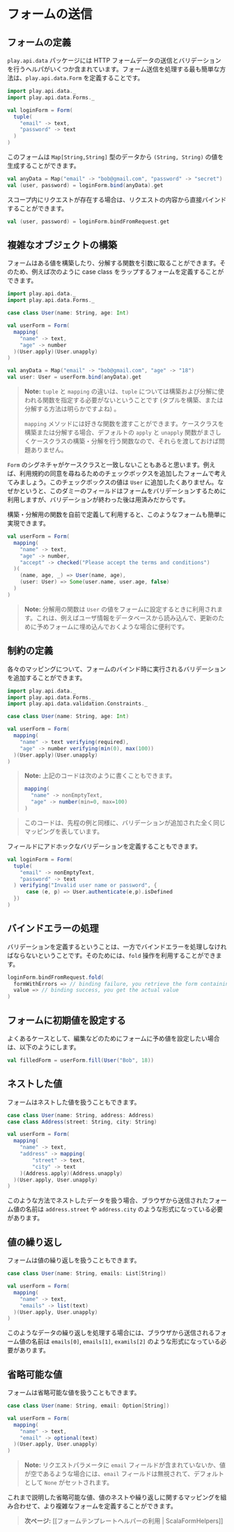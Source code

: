 <!-- translated -->
<!--
# Handling form submission
-->
# フォームの送信

<!--
## Defining a form
-->
## フォームの定義

<!--
The `play.api.data` package contains several helpers to handle HTTP form data submission and validation. The easiest way to handle a form submission is to define a `play.api.data.Form` structure:
-->
`play.api.data` パッケージには HTTP フォームデータの送信とバリデーションを行うヘルパがいくつか含まれています。フォーム送信を処理する最も簡単な方法は、`play.api.data.Form` を定義することです。

```scala
import play.api.data._
import play.api.data.Forms._

val loginForm = Form(
  tuple(
    "email" -> text,
    "password" -> text
  )
)
```

<!--
This form can generate a `(String, String)` result value from `Map[String,String]` data:
-->
このフォームは `Map[String,String]` 型のデータから `(String, String)` の値を生成することができます。

```scala
val anyData = Map("email" -> "bob@gmail.com", "password" -> "secret")
val (user, password) = loginForm.bind(anyData).get
```

<!--
If you have a request available in the scope, you can bind directly to it from the request content:
-->
スコープ内にリクエストが存在する場合は、リクエストの内容から直接バインドすることができます。

```scala
val (user, password) = loginForm.bindFromRequest.get
```

<!--
## Constructing complex objects
-->
## 複雑なオブジェクトの構築

<!--
A form can use functions to construct and deconstruct the value. So you can, for example, define a form that wraps an existing case class:
-->
フォームはある値を構築したり、分解する関数を引数に取ることができます。そのため、例えば次のように case class をラップするフォームを定義することができます。

```scala
import play.api.data._
import play.api.data.Forms._

case class User(name: String, age: Int)

val userForm = Form(
  mapping(
    "name" -> text,
    "age" -> number
  )(User.apply)(User.unapply)
)

val anyData = Map("email" -> "bob@gmail.com", "age" -> "18")
val user: User = userForm.bind(anyData).get
```

<!--
> **Note:** The difference between using `tuple` and `mapping` is that when you are using `tuple` the construction and deconstruction functions don’t need to be specified (we know how to construct and deconstruct a tuple, right?). 
>
> The `mapping` method just let you define your custom functions. When you want to construct and deconstruct a case class, you can just use its default `apply` and `unapply` functions, as they do exactly that!
-->
> **Note:** `tuple` と `mapping` の違いは、`tuple` については構築および分解に使われる関数を指定する必要がないということです (タプルを構築、または分解する方法は明らかですよね) 。
>
> `mapping` メソッドには好きな関数を渡すことができます。ケースクラスを構築または分解する場合、デフォルトの `apply` と `unapply` 関数がまさしくケースクラスの構築・分解を行う関数なので、それらを渡しておけば問題ありません。

<!--
Of course often the `Form` signature doesn’t match the case class exactly. Let’s use the example a form that contains an additional checkbox field, used to accept terms of service. We don’t need to add this data to our `User` value. It’s just a dummy field that is used for form validation but which doesn’t carry any useful information once validated.
-->
`Form` のシグネチャがケースクラスと一致しないこともあると思います。例えば、利用規約の同意を尋ねるためのチェックボックスを追加したフォームで考えてみましょう。このチェックボックスの値は `User` に追加したくありません。なぜかというと、このダミーのフィールドはフォームをバリデーションするために利用しますが、バリデーションが終わった後は用済みだからです。

<!--
As we can define our own construction and deconstruction functions, it is easy to handle it:
-->
構築・分解用の関数を自前で定義して利用すると、このようなフォームも簡単に実現できます。

```scala
val userForm = Form(
  mapping(
    "name" -> text,
    "age" -> number,
    "accept" -> checked("Please accept the terms and conditions")
  )( 
    (name, age, _) => User(name, age),
    (user: User) => Some(user.name, user.age, false)
  )
)
```

<!--
> **Note:** The deconstruction function is used when we fill a form with an existing `User` value. This is useful if we want the load a user from the database and prepare a form to update it.
-->
> **Note:** 分解用の関数は `User` の値をフォームに設定するときに利用されます。これは、例えばユーザ情報をデータベースから読み込んで、更新のために予めフォームに埋め込んでおくような場合に便利です。

<!--
## Defining constraints
-->
## 制約の定義

<!--
For each mapping, you can also define additional validation constraints that will be checked during the binding phase:
-->
各々のマッピングについて、フォームのバインド時に実行されるバリデーションを追加することができます。

```scala
import play.api.data._
import play.api.data.Forms._
import play.api.data.validation.Constraints._

case class User(name: String, age: Int)

val userForm = Form(
  mapping(
    "name" -> text verifying(required),
    "age" -> number verifying(min(0), max(100))
  )(User.apply)(User.unapply)
)
```

<!--
> **Note:** That can be also written:
-->
> **Note:** 上記のコードは次のように書くこともできます。
>
> ```scala
> mapping(
>   "name" -> nonEmptyText,
>   "age" -> number(min=0, max=100)
> )
> ```
>
<!--
> This constructs the same mappings, with additional constraints.
-->
> このコードは、先程の例と同様に、バリデーションが追加された全く同じマッピングを表しています。

<!--
You can also define ad-hoc constraints on the fields:
-->
フィールドにアドホックなバリデーションを定義することもできます。

```scala
val loginForm = Form(
  tuple(
    "email" -> nonEmptyText,
    "password" -> text
  ) verifying("Invalid user name or password", { 
      case (e, p) => User.authenticate(e,p).isDefined 
  })
)
```

<!--
## Handling binding failure
-->
## バインドエラーの処理

<!--
If you can define constraints, then you need to be able to handle the binding errors. You can use the `fold` operation for this:
-->
バリデーションを定義するということは、一方でバインドエラーを処理しなければならないということです。そのためには、`fold` 操作を利用することができます。

```scala
loginForm.bindFromRequest.fold(
  formWithErrors => // binding failure, you retrieve the form containing errors,
  value => // binding success, you get the actual value 
)
```

<!--
## Fill a form with initial default values
-->
## フォームに初期値を設定する

<!--
Sometimes you’ll want to populate a form with existing values, typically for editing data:
-->
よくあるケースとして、編集などのためにフォームに予め値を設定したい場合は、以下のようにします。

```scala
val filledForm = userForm.fill(User("Bob", 18))
```

<!--
## Nested values
-->
## ネストした値

<!--
A form mapping can define nested values:
-->
フォームはネストした値を扱うこともできます。

```scala
case class User(name: String, address: Address)
case class Address(street: String, city: String)

val userForm = Form(
  mapping(
    "name" -> text,
    "address" -> mapping(
        "street" -> text,
        "city" -> text
    )(Address.apply)(Address.unapply)
  )(User.apply, User.unapply)
)
```

<!--
When you are using nested data this way, the form values sent by the browser must be named like `address.street`, `address.city`, etc.
-->
このような方法でネストしたデータを扱う場合、ブラウザから送信されたフォーム値の名前は `address.street` や `address.city` のような形式になっている必要があります。

<!--
## Repeated values
-->
## 値の繰り返し

<!--
A form mapping can also define repeated values:
-->
フォームは値の繰り返しを扱うこともできます。

```scala
case class User(name: String, emails: List[String])

val userForm = Form(
  mapping(
    "name" -> text,
    "emails" -> list(text)
  )(User.apply, User.unapply)
)
```

<!--
When you are using repeated data like this, the form values sent by the browser must be named `emails[0]`, `emails[1]`, `emails[2]`, etc.
-->
このようなデータの繰り返しを処理する場合には、ブラウザから送信されるフォーム値の名前は `emails[0]`, `emails[1]`, `examils[2]` のような形式になっている必要があります。

<!--
## Optional values
-->
## 省略可能な値

<!--
A form mapping can also define optional values:
-->
フォームは省略可能な値を扱うこともできます。

```scala
case class User(name: String, email: Option[String])

val userForm = Form(
  mapping(
    "name" -> text,
    "email" -> optional(text)
  )(User.apply, User.unapply)
)
```

<!--
> **Note:** The email field will be ignored and set to `None` if the field `email` is missing in the request payload or if it contains a blank value.
-->
> **Note:** リクエストパラメータに `email` フィールドが含まれていないか、値が空であるような場合には、`email` フィールドは無視されて、デフォルトとして `None` がセットされます。

<!--
Now you can mix optional, nested and repeated mappings any way you want to create complex forms.
-->
これまで説明した省略可能な値、値のネストや繰り返しに関するマッピングを組み合わせて、より複雑なフォームを定義することができます。

<!--
> **Next:** [[Using the form template helpers | ScalaFormHelpers]]
-->
> **次ページ:** [[フォームテンプレートヘルパーの利用 | ScalaFormHelpers]]